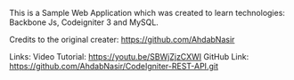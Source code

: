 This is a Sample Web Application which was created to learn technologies: Backbone Js, Codeigniter 3 and MySQL.

Credits to the original creater: https://github.com/AhdabNasir

Links:
Video Tutorial: https://youtu.be/SBWjZjzCXWI
GitHub Link: https://github.com/AhdabNasir/CodeIgniter-REST-API.git